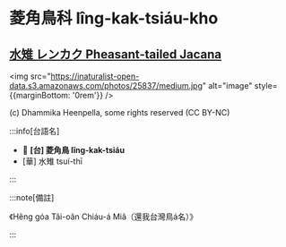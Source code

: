 # 菱角鳥科 lîng-kak-tsiáu-kho

## [水雉 レンカク Pheasant-tailed Jacana](https://ebird.org/species/phtjac1)

<img src="https://inaturalist-open-data.s3.amazonaws.com/photos/25837/medium.jpg" alt="image" style={{marginBottom: '0rem'}} />

<p className="image-caption">
(c) Dhammika Heenpella, some rights reserved (CC BY-NC)
</p>

:::info[台語名]

- 🎯 **[台] 菱角鳥 lîng-kak-tsiáu**
- [華] 水雉 tsuí-thī

:::

:::note[備註]

《Hêng góa Tâi-oân Chiáu-á Miâ（還我台灣鳥á名）》

:::
